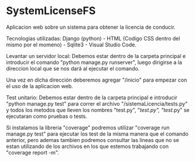 # SystemLicenseFS

Aplicacion web sobre un sistema para obtener la licencia de conducir.

Tecnologias utilizadas:
Django (python) - HTML (Codigo CSS dentro del mismo por el momeno) - Sqlite3 - Visual Studio Code.

Levantar un servidor local:
Debemos estar dentro de la carpeta principal e introducir el comando "python manage.py runserver",
luego dirigirse a la direccion local que se nos dará al ejecutar el comando.

Una vez en dicha dirección deberemos agregar "/inicio" para empezar con el uso de la aplicacion web.

Test unitario:
Debemos estar dentro de la carpeta principal e introducir "python manage.py test" para correr el archivo "/sistemaLicencia/tests.py"
y todos los metodos que lleven los nombres "test.py", "*_test.py", "test_*.py" se ejecutaran como pruebas o tests.

Si instalamos la libreria "coverage" podremos utilizar "coverage run manage.py test" para ejecutar los test de la misma manera que el comando anterior,
pero ademas tambien podremos consultar las lineas que no se estan utilizando de los archivos en los que estemos trabajando con "coverage report -m".
